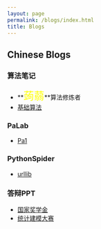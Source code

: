 ```yaml
---
layout: page
permalink: /blogs/index.html
title: Blogs
---
```


## Chinese Blogs

### 算法笔记

- **<font color="yellow" size="5">蒟蒻</font>**算法修炼者
- [基础算法](https://jiazhenzhao.github.io/blogs/AcWing/BasicAlgorithm)

### PaLab

- [Pa1](https://jiazhenzhao.github.io/blogs/PaLab/Pa1)

### PythonSpider

- [urllib](https://jiazhenzhao.github.io/blogs/PythonSpider/Urllib)

### 答辩PPT

- [国家奖学金](https://jiazhenzhao.github.io/blogs/答辩/国奖答辩)
- [统计建模大赛](https://jiazhenzhao.github.io/blogs/答辩/A-17-国民真的健康吗)

<br>
